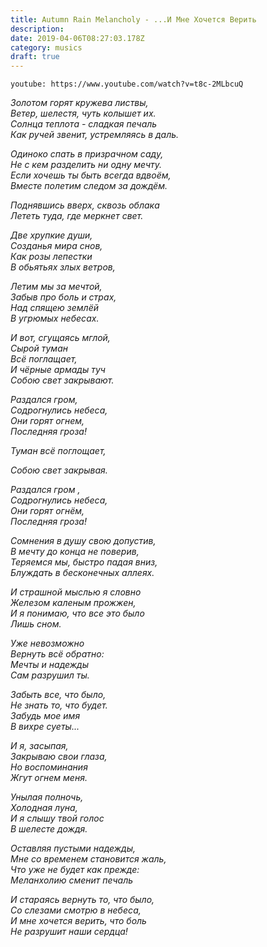 ```yaml
---
title: Autumn Rain Melancholy - ...И Мне Хочется Верить
description: 
date: 2019-04-06T08:27:03.178Z
category: musics
draft: true
---
```

`youtube: https://www.youtube.com/watch?v=t8c-2MLbcuQ`<br />


<lyric-translator>
<lyric-translator-panel>

*Золотом горят кружева листвы, <br />
Ветер, шелестя, чуть колышет их. <br />
Солнца теплота - сладкая печаль <br />
Как ручей звенит, устремляясь в даль.<br />*

*Одиноко спать в призрачном саду, <br />
Не с кем разделить ни одну мечту. <br />
Если хочешь ты быть всегда вдвоём, <br />
Вместе полетим следом за дождём. <br />*

*Поднявшись вверх, сквозь облака <br />
Лететь туда, где меркнет свет. <br />*

*Две хрупкие души, <br />
Созданья мира снов, <br />
Как розы лепестки <br />
В обьятьях злых ветров, <br />*

*Летим мы за мечтой, <br />
Забыв про боль и страх, <br />
Над спящею землёй <br />
В угрюмых небесах. <br />*

*И вот, сгущаясь мглой, <br />
Сырой туман <br />
Всё поглащает, <br />
И чёрные армады туч <br />
Собою свет закрывают. <br />*

*Раздался гром, <br />
Содрогнулись небеса, <br />
Они горят огнем, <br />
Последняя гроза! <br />*

*Туман всё поглощает, <br />*

*Собою свет закрывая. <br />*

*Раздался гром , <br />
Содрогнулись небеса, <br />
Они горят огнём, <br />
Последняя гроза! <br />*

*Сомнения в душу свою допустив, <br />
В мечту до конца не поверив, <br />
Теряемся мы, быстро падая вниз, <br />
Блуждать в бесконечных аллеях. <br />*

*И страшной мыслью я словно <br />
Железом каленым прожжен, <br />
И я понимаю, что все это было <br />
Лишь сном. <br />*

*Уже невозможно <br />
Вернуть всё обратно: <br />
Мечты и надежды <br />
Сам разрушил ты. <br />*

*Забыть все, что было, <br />
Не знать то, что будет. <br />
Забудь мое имя <br />
В вихре суеты... <br />*

*И я, засыпая, <br />
Закрываю свои глаза, <br />
Но воспоминания <br />
Жгут огнем меня. <br />*

*Унылая полночь, <br />
Холодная луна, <br />
И я слышу твой голос <br />
В шелесте дождя. <br />*

*Оставляя пустыми надежды, <br />
Мне со временем становится жаль, <br />
Что уже не будет как прежде: <br />
Меланхолию сменит печаль <br />*

*И стараясь вернуть то, что было, <br />
Со слезами смотрю в небеса, <br />
И мне хочется верить, что боль <br />
Не разрушит наши сердца!*

</lyric-translator-panel>
<lyric-translator-panel>



</lyric-translator-panel>
</lyric-translator>
